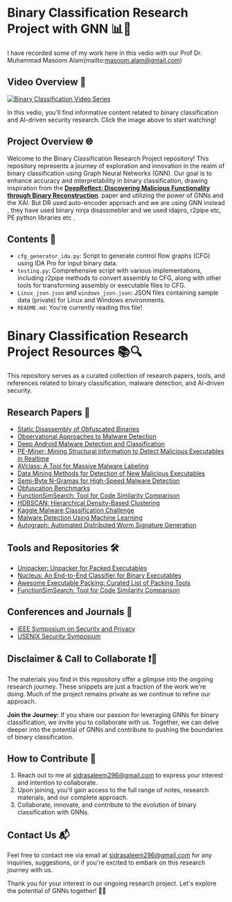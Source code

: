 # Binary Classification Research Project with GNN 📊🧠
I have recorded some of my work here in this vedio with our Prof Dr. Muhammad Masoom Alam(mailto:masoom.alam@gmail.com)
## Video Overview 🎥

[![Binary Classification Video Series](https://img.youtube.com/vi/jdVu4pd64b0/0.jpg)](https://www.youtube.com/watch?v=jdVu4pd64b0&list=PLD6vpo7i_to_Q8Os4s22qdH9wSbZTKfkg)

In this vedio, you'll find informative content related to binary classification and AI-driven security research. Click the image above to start watching!


## Project Overview 🌐

Welcome to the Binary Classification Research Project repository! This repository represents a journey of exploration and innovation in the realm of binary classification using Graph Neural Networks (GNN). Our goal is to enhance accuracy and interpretability in binary classification, drawing inspiration from the [**DeepReflect: Discovering Malicious Functionality through Binary Reconstruction**](https://www.usenix.org/system/files/sec21fall-downing.pdf). paper and utilizing the power of GNNs and the XAI. But DR used auto-encoder approach and we are using GNN instead , they have used binary ninja disassmebler and we used idapro, r2pipe etc, PE python libraries etc . 

## Contents 📂

- `cfg_generator_ida.py`: Script to generate control flow graphs (CFG) using IDA Pro for input binary data.
- `testing.py`: Comprehensive script with various implementations, including r2pipe methods to convert assembly to CFG, along with other tools for transforming assembly or executable files to CFG.
- `Linux_json.json` and `windows_json.json`: JSON files containing sample data (private) for Linux and Windows environments.
- `README.md`: You're currently reading this file!

# Binary Classification Research Project Resources 📚🔍
This repository serves as a curated collection of research papers, tools, and references related to binary classification, malware detection, and AI-driven security.

## Research Papers 📄

- [Static Disassembly of Obfuscated Binaries](https://www.usenix.org/conference/13th-usenix-security-symposium/static-disassembly-obfuscated-binaries)
- [Observational Approaches to Malware Detection](https://www.usenix.org/conference/usenixsecurity20/presentation/votipka-observational)
- [Deep Android Malware Detection and Classification](https://www.semanticscholar.org/paper/Deep-android-malware-detection-and-classification-Vinayakumar-Soman/71b66f93715411bdd6c3d002bb4b5ed763c194a0)
- [PE-Miner: Mining Structural Information to Detect Malicious Executables in Realtime](https://www.researchgate.net/publication/221427459_PE-Miner_Mining_Structural_Information_to_Detect_Malicious_Executables_in_Realtime)
- [AVclass: A Tool for Massive Malware Labeling](https://www.researchgate.net/publication/307853267_AVclass_A_Tool_for_Massive_Malware_Labeling)
- [Data Mining Methods for Detection of New Malicious Executables](https://ieeexplore.ieee.org/document/7467366)
- [Semi-Byte N-Gramas for High-Speed Malware Detection](https://santosgrueiro.com/papers/2011/2011-Santos-SemiByteNgramas.pdf)
- [Obfuscation Benchmarks](https://github.com/tum-i4/obfuscation-benchmarks)
- [FunctionSimSearch: Tool for Code Similarity Comparison](https://github.com/googleprojectzero/functionsimsearch)
- [HDBSCAN: Hierarchical Density-Based Clustering](https://github.com/scikit-learn-contrib/hdbscan)
- [Kaggle Malware Classification Challenge](https://www.kaggle.com/c/malwareclassification)
- [Malware Detection Using Machine Learning](https://dl.acm.org/doi/10.1145/3359789.3359835)
- [Autograph: Automated Distributed Worm Signature Generation](https://www.usenix.org/conference/13th-usenix-security-symposium/autograph-toward-automated-distributed-worm-signature)

## Tools and Repositories 🛠️

- [Unipacker: Unpacker for Packed Executables](https://github.com/unipacker/unipacker)
- [Nucleus: An End-to-End Classifier for Binary Executables](https://github.com/uxmal/nucleus)
- [Awesome Executable Packing: Curated List of Packing Tools](https://github.com/packing-box/awesome-executable-packing)
- [FunctionSimSearch: Tool for Code Similarity Comparison](https://github.com/googleprojectzero/functionsimsearch)

## Conferences and Journals 📰

- [IEEE Symposium on Security and Privacy](https://www.ieee-security.org/TC/SP/)
- [USENIX Security Symposium](https://www.usenix.org/conference/usenixsecurity)


## Disclaimer & Call to Collaborate ❗🤝

The materials you find in this repository offer a glimpse into the ongoing research journey. These snippets are just a fraction of the work we're doing. Much of the project remains private as we continue to refine our approach.

**Join the Journey:** If you share our passion for leveraging GNNs for binary classification, we invite you to collaborate with us. Together, we can delve deeper into the potential of GNNs and contribute to pushing the boundaries of binary classification.

## How to Contribute 🌟

1. Reach out to me at [sidrasaleem296@gmail.com](mailto:sidrasaleem296@gmail.com) to express your interest and intention to collaborate.
2. Upon joining, you'll gain access to the full range of notes, research materials, and our complete approach.
3. Collaborate, innovate, and contribute to the evolution of binary classification with GNNs.

## Contact Us 📬

Feel free to contact me via email at [sidrasaleem296@gmail.com](mailto:sidrasaleem296@gmail.com) for any inquiries, suggestions, or if you're excited to embark on this research journey with us.

Thank you for your interest in our ongoing research project. Let's explore the potential of GNNs together! 🚀🧠
